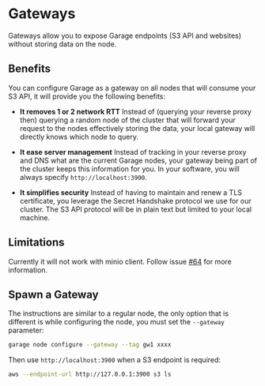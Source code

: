 # Gateways

Gateways allow you to expose Garage endpoints (S3 API and websites) without storing data on the node.

## Benefits

You can configure Garage as a gateway on all nodes that will consume your S3 API, it will provide you the following benefits:

  - **It removes 1 or 2 network RTT** Instead of (querying your reverse proxy then) querying a random node of the cluster that will forward your request to the nodes effectively storing the data, your local gateway will directly knows which node to query. 

  - **It ease server management** Instead of tracking in your reverse proxy and DNS what are the current Garage nodes, your gateway being part of the cluster keeps this information for you. In your software, you will always specify `http://localhost:3900`.

  - **It simplifies security** Instead of having to maintain and renew a TLS certificate, you leverage the Secret Handshake protocol we use for our cluster. The S3 API protocol will be in plain text but limited to your local machine.

## Limitations

Currently it will not work with minio client. Follow issue [#64](https://git.deuxfleurs.fr/Deuxfleurs/garage/issues/64) for more information.

## Spawn a Gateway

The instructions are similar to a regular node, the only option that is different is while configuring the node, you must set the `--gateway` parameter:

```bash
garage node configure --gateway --tag gw1 xxxx
```

Then use `http://localhost:3900` when a S3 endpoint is required:

```bash
aws --endpoint-url http://127.0.0.1:3900 s3 ls
```
